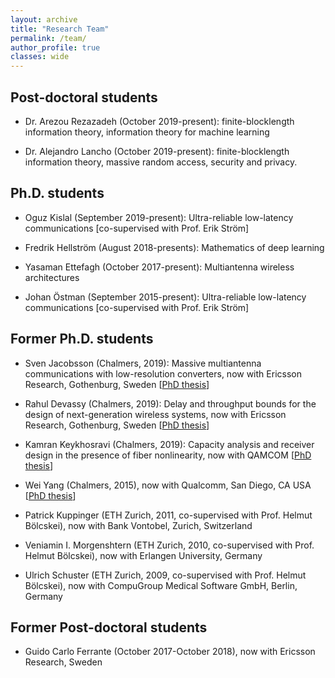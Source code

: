 ```yaml
---
layout: archive
title: "Research Team"
permalink: /team/
author_profile: true
classes: wide
---
```


## Post-doctoral students

-   Dr. Arezou Rezazadeh (October 2019-present): finite-blocklength information theory, information theory for machine learning

-   Dr. Alejandro Lancho (October 2019-present): finite-blocklength information theory, massive random access, security and privacy.

## Ph.D. students

-   Oguz Kislal (September 2019-present): Ultra-reliable low-latency communications [co-supervised with Prof. Erik Ström]

-   Fredrik Hellström (August 2018-presents): Mathematics of deep learning

-   Yasaman Ettefagh (October 2017-present): Multiantenna wireless architectures

-   Johan Östman (September 2015-present): Ultra-reliable low-latency communications [co-supervised with Prof. Erik Ström]

<!-- - Sven Jacobsson (March 2015-present): Massive MIMO with low precision converters [industrial PhD student at Ericsson Research]

- Kamran Keykhosravi (March 2014-present): Information theory for fiber-optic channels [co-supervised with Prof. Erik Agrell]

- Rahul Devassy (August 2013 - present): fading networks at finite blocklength -->

## Former Ph.D. students

-   Sven Jacobsson (Chalmers, 2019): Massive multiantenna communications with low-resolution converters, now with Ericsson Research, Gothenburg, Sweden \[[PhD thesis](https://chalmersuniversity.box.com/s/7gmf42jcxnfu8a02wx9r3si2e5c9qx2t)]

-   Rahul Devassy (Chalmers, 2019): Delay and throughput bounds for the design of next-generation wireless systems, now with Ericsson Research, Gothenburg, Sweden
 \[[PhD thesis](https://chalmersuniversity.box.com/s/jjz97z6tjvpqlq2pgeg16pj5n60tr1h0)]
 
-   Kamran Keykhosravi (Chalmers, 2019): Capacity analysis and receiver design in the presence of fiber nonlinearity, now with QAMCOM
 \[[PhD thesis](https://chalmersuniversity.box.com/s/t12r161q6khcrx3aal4u9ho8mzlewncx)]

-   Wei Yang (Chalmers, 2015), now with Qualcomm, San Diego, CA USA \[[PhD thesis](https://chalmersuniversity.box.com/shared/static/cp3xuzd81of6k9c6a3ajgezbfnzbospd.pdf)]

-   Patrick Kuppinger (ETH Zurich, 2011, co-supervised with Prof. Helmut Bölcskei), now with Bank Vontobel, Zurich, Switzerland

-   Veniamin I. Morgenshtern (ETH Zurich, 2010, co-supervised with Prof. Helmut Bölcskei), now with Erlangen University, Germany

-   Ulrich Schuster (ETH Zurich, 2009, co-supervised with Prof. Helmut Bölcskei), now with CompuGroup Medical Software GmbH, Berlin, Germany

## Former Post-doctoral students

-   Guido Carlo Ferrante (October 2017-October 2018), now with Ericsson Research, Sweden
